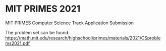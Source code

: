 # MIT PRIMES 2021

MIT PRIMES Computer Science Track Application Submission

The problem set can be found: https://math.mit.edu/research/highschool/primes/materials/2021/CSproblems2021.pdf
